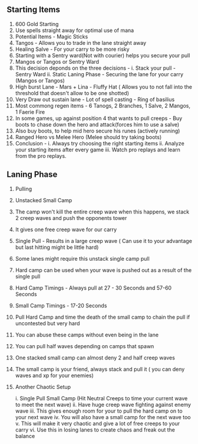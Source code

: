 ## Starting Items
1. 600 Gold Starting
2. Use spells straight away for optimal use of mana
3. Potential Items - Magic Sticks
4. Tangos - Allows you to trade in the lane straight away
5. Healing Salve - For your carry to be more risky
6. Starting with a Sentry ward(Not with courier) helps you secure your pull
7. Mangos or Tangos or Sentry Ward
8. This decision deponds on the three decisions - 
  i. Stack your pull - Sentry Ward
  ii. Static Laning Phase - Securing the lane for your carry (Mangos or Tangos)
9. High burst Lane - Mars + Lina - Fluffy Hat ( Allows you to not fall into the threshold that doesn't allow to be one shotted)
10. Very Draw out sustain lane - Lot of spell casting - Ring of basilius
11. Most commong regen items - 6 Tanogs, 2 Branches, 1 Salve, 2 Mangos, 1 Faerie Fire
12. In some games, up against position 4 that wants to pull creeps - Buy boots to chase down the hero and attack(forces him to use a salve)
13. Also buy boots, to help mid hero secure his runes (actively running)
14. Ranged Hero vs Melee Hero (Melee should try taking boots)
15. Conclusion - 
  i. Always try choosing the right starting items
  ii. Analyze your starting items after every game
  iii. Watch pro replays and learn from the pro replays.

## Laning Phase
1. Pulling
2. Unstacked Small Camp
3. The camp won't kill the entire creep wave when this happens, we stack 2 creep waves and push the opponents tower
4. It gives one free creep wave for our carry
5. Single Pull - Results in a large creep wave ( Can use it to your advantage but last hitting might be little hard)
6. Some lanes might require this unstack single camp pull
7. Hard camp can be used when your wave is pushed out as a result of the single pull
8. Hard Camp Timings - Always pull at 27 - 30 Seconds and 57-60 Seconds
9. Small Camp Timings - 17-20 Seconds
10. Pull Hard Camp and time the death of the small camp to chain the pull if uncontested but very hard
11. You can abuse these camps without even being in the lane
12. You can pull half waves depending on camps that spawn
13. One stacked small camp can almost deny 2 and half creep waves
14. The small camp is your friend, always stack and pull it ( you can deny waves and xp for your enemies)
15. Another Chaotic Setup


     i. Single Pull Small Camp (Hit Neutral Creeps to time your current wave to meet the next wave)
    ii. Have huge creep wave fighting against enemy wave
   iii. This gives enough room for your to pull the hard camp on to your next wave
    iv. You will also have a small camp for the next wave too
    v. This will make it very chaotic and give a lot of free creeps to your carry
    vi. Use this in losing lanes to create chaos and freak out the balance
